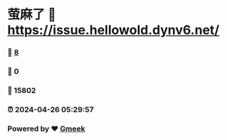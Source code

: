 # 萤麻了 :link: https://issue.hellowold.dynv6.net/ 
### :page_facing_up: [8](https://issue.hellowold.dynv6.net//tag.html) 
### :speech_balloon: 0 
### :hibiscus: 15802 
### :alarm_clock: 2024-04-26 05:29:57 
### Powered by :heart: [Gmeek](https://github.com/Meekdai/Gmeek)

